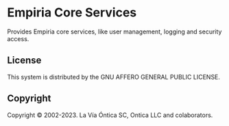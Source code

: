 ﻿# Empiria Core Services

Provides Empiria core services, like user management, logging and security access.

## License

This system is distributed by the GNU AFFERO GENERAL PUBLIC LICENSE.

## Copyright

Copyright © 2002-2023. La Vía Óntica SC, Ontica LLC and colaborators.
